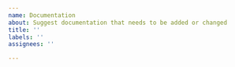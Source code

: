 ```yaml
---
name: Documentation
about: Suggest documentation that needs to be added or changed
title: ''
labels: ''
assignees: ''

---
```



